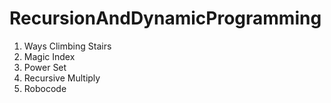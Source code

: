 # RecursionAndDynamicProgramming
1. Ways Climbing Stairs
2. Magic Index
3. Power Set
4. Recursive Multiply
5. Robocode

